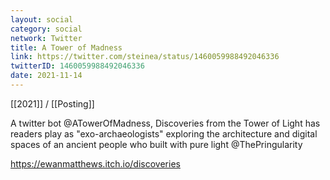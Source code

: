 ```yaml
---
layout: social
category: social
network: Twitter
title: A Tower of Madness
link: https://twitter.com/steinea/status/1460059988492046336
twitterID: 1460059988492046336
date: 2021-11-14
---
```


[[2021]] / [[Posting]]

A twitter bot @ATowerOfMadness, Discoveries from the Tower of Light has readers play as "exo-archaeologists" exploring the architecture and digital spaces of an ancient people who built with pure light @ThePringularity

<https://ewanmatthews.itch.io/discoveries>
